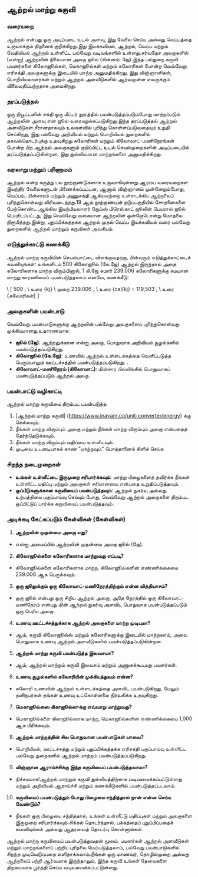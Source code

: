 ## ஆற்றல் மாற்று கருவி

### வரையறை
ஆற்றல் என்பது ஒரு அடிப்படை உடல் அளவு, இது வேலை செய்ய அல்லது வெப்பத்தை உருவாக்கும் திறனைக் குறிக்கிறது.இது இயக்கவியல், ஆற்றல், வெப்ப மற்றும் வேதியியல் ஆற்றல் உள்ளிட்ட பல்வேறு வடிவங்களில் உள்ளது.சர்வதேச அலகுகளில் (எஸ்ஐ) ஆற்றலின் நிலையான அலகு ஜூல் (சின்னம்: ஜே).இந்த பல்துறை கருவி பயனர்களை கிலோஜூல்கள், மெகாஜூல்கள் மற்றும் கலோரிகள் போன்ற வெவ்வேறு எரிசக்தி அலகுகளுக்கு இடையில் மாற்ற அனுமதிக்கிறது, இது விஞ்ஞானிகள், பொறியியலாளர்கள் மற்றும் ஆற்றல் அளவீடுகளில் ஆர்வமுள்ள எவருக்கும் விலைமதிப்பற்றதாக அமைகிறது.

### தரப்படுத்தல்
ஒரு நியூட்டனின் சக்தி ஒரு மீட்டர் தூரத்தில் பயன்படுத்தப்படும்போது மாற்றப்படும் ஆற்றலின் அளவு என ஜூல் வரையறுக்கப்படுகிறது.இந்த தரப்படுத்தல் ஆற்றல் அளவீடுகள் சீரானதாகவும் உலகளவில் புரிந்து கொள்ளப்படுவதையும் உறுதி செய்கிறது, இது பல்வேறு அறிவியல் மற்றும் பொறியியல் துறைகளில் தகவல்தொடர்புக்கு உதவுகிறது.கலோரிகள் மற்றும் கிலோவாட்-மணிநேரங்கள் போன்ற பிற ஆற்றல் அலகுகளும் குறிப்பிட்ட உடல் செயல்முறைகளின் அடிப்படையில் தரப்படுத்தப்படுகின்றன, இது துல்லியமான மாற்றங்களை அனுமதிக்கிறது.

### வரலாறு மற்றும் பரிணாமம்
ஆற்றல் என்ற கருத்து பல நூற்றாண்டுகளாக உருவாகியுள்ளது.ஆரம்ப வரையறைகள் இயந்திர வேலைகளுடன் பிணைக்கப்பட்டன, ஆனால் விஞ்ஞானம் முன்னேறும்போது, ​​வெப்பம், மின்சாரம் மற்றும் அணுசக்தி ஆகியவற்றை உள்ளடக்கிய ஆற்றலைப் புரிந்துகொள்வது விரிவடைந்தது.19 ஆம் நூற்றாண்டின் நடுப்பகுதியில் சோதனைகளை மேற்கொண்ட ஆங்கில இயற்பியலாளர் ஜேம்ஸ் பிரெஸ்காட் ஜூலின் பெயரால் ஜூல் பெயரிடப்பட்டது, இது வெவ்வேறு வகையான ஆற்றலின் ஒன்றோடொன்று மோதலை நிரூபித்தது.இன்று, புதுப்பிக்கத்தக்க ஆற்றல் முதல் வெப்ப இயக்கவியல் வரை பல்வேறு துறைகளில் ஆற்றல் மாற்றும் கருவிகள் அவசியம்.

### எடுத்துக்காட்டு கணக்கீடு
ஆற்றல் மாற்ற கருவியின் செயல்பாட்டை விளக்குவதற்கு, பின்வரும் எடுத்துக்காட்டைக் கவனியுங்கள்: உங்களிடம் 500 கிலோஜூல் (கே.ஜே) ஆற்றல் இருந்தால் அதை கலோரிகளாக மாற்ற விரும்பினால், 1 கி.ஜே சுமார் 239.006 கலோரிகளுக்கு சமமான மாற்று காரணியைப் பயன்படுத்தலாம்.எனவே, கணக்கீடு:

\ [
500 \, \ உரை {kj} \ முறை 239.006 \, \ உரை {cal/kj} = 119,503 \, \ உரை {கலோரிகள்}
\]

### அலகுகளின் பயன்பாடு
வெவ்வேறு பயன்பாடுகளுக்கு ஆற்றலின் பல்வேறு அலகுகளைப் புரிந்துகொள்வது முக்கியமானது.உதாரணமாக:
- **ஜூல் (ஜே)**: ஆற்றலுக்கான எஸ்ஐ அலகு, பொதுவாக அறிவியல் சூழல்களில் பயன்படுத்தப்படுகிறது.
- **கிலோஜூல் (கே.ஜே)**: உணவில் ஆற்றல் உள்ளடக்கத்தை வெளிப்படுத்த பெரும்பாலும் ஊட்டச்சத்தில் பயன்படுத்தப்படுகிறது.
.
- **கிலோவாட்-மணிநேரம் (கிலோவாட்)**: மின்சார பில்லிங்கில் பொதுவாகப் பயன்படுத்தப்படும் ஆற்றல் அலகு.

### பயன்பாட்டு வழிகாட்டி
ஆற்றல் மாற்று கருவியை திறம்பட பயன்படுத்த:
1. [ஆற்றல் மாற்று கருவி] (https://www.inayam.co/unit-converter/energy) க்கு செல்லவும்.
2. நீங்கள் மாற்ற விரும்பும் அலகு மற்றும் நீங்கள் மாற்ற விரும்பும் அலகு என்பதைத் தேர்ந்தெடுக்கவும்.
3. நீங்கள் மாற்ற விரும்பும் மதிப்பை உள்ளிடவும்.
4. முடிவை உடனடியாகக் காண "மாற்றவும்" பொத்தானைக் கிளிக் செய்க.

### சிறந்த நடைமுறைகள்
- **உங்கள் உள்ளீட்டை இருமுறை சரிபார்க்கவும்**: மாற்று பிழைகளைத் தவிர்க்க நீங்கள் உள்ளிட்ட மதிப்பு மற்றும் அலகுகள் சரியானவை என்பதை உறுதிப்படுத்தவும்.
.
- **ஒப்பீடுகளுக்கான கருவியைப் பயன்படுத்தவும்**: ஆற்றல் நுகர்வு அல்லது உற்பத்தியை பகுப்பாய்வு செய்யும் போது, ​​வெவ்வேறு ஆற்றல் அலகுகளை திறம்பட ஒப்பிட்டுப் பார்க்க கருவியைப் பயன்படுத்தவும்.

### அடிக்கடி கேட்கப்படும் கேள்விகள் (கேள்விகள்)

1. **ஆற்றலின் முதன்மை அலகு எது?**
- எஸ்ஐ அமைப்பில் ஆற்றலின் முதன்மை அலகு ஜூல் (ஜே).

2. **கிலோஜூல்களை கலோரிகளாக மாற்றுவது எப்படி?**
- கிலோஜூல்களை கலோரிகளாக மாற்ற, கிலோஜூல்களின் எண்ணிக்கையை 239.006 ஆக பெருக்கவும்.

3. **ஒரு ஜூலுக்கும் ஒரு கிலோவாட்-மணிநேரத்திற்கும் என்ன வித்தியாசம்?**
- ஒரு ஜூல் என்பது ஒரு சிறிய ஆற்றல் அலகு, அதே நேரத்தில் ஒரு கிலோவாட்-மணிநேரம் என்பது மின் ஆற்றல் நுகர்வு அளவிட பொதுவாக பயன்படுத்தப்படும் ஒரு பெரிய அலகு.

4. **உணவு ஊட்டச்சத்துக்காக ஆற்றல் அலகுகளை மாற்ற முடியுமா?**
- ஆம், கருவி கிலோஜூல்ஸ் மற்றும் கலோரிகளுக்கு இடையில் மாற்றலாம், அவை பொதுவாக உணவு ஆற்றல் அளவீடுகளில் பயன்படுத்தப்படுகின்றன.

5. **ஆற்றல் மாற்று கருவி பயன்படுத்த இலவசமா?**
- ஆம், ஆற்றல் மாற்றும் கருவி இலவசம் மற்றும் அணுகக்கூடியது பயனர்கள்.

6. **உணவு சூழல்களில் கலோரியின் முக்கியத்துவம் என்ன?**
- கலோரி உணவின் ஆற்றல் உள்ளடக்கத்தை அளவிட பயன்படுகிறது, மேலும் தனிநபர்கள் தங்கள் உணவு உட்கொள்ளலை நிர்வகிக்க உதவுகிறது.

7. **மெகாஜூல்ஸை கிகாஜூல்ஸுக்கு எவ்வாறு மாற்றுவது?**
- மெகாஜூல்களை கிகாஜூல்ஸாக மாற்ற, மெகாஜூல்களின் எண்ணிக்கையை 1,000 ஆக பிரிக்கவும்.

8. **ஆற்றல் மாற்றத்தின் சில பொதுவான பயன்பாடுகள் யாவை?**
- பொறியியல், ஊட்டச்சத்து மற்றும் புதுப்பிக்கத்தக்க எரிசக்தி பகுப்பாய்வு உள்ளிட்ட பல்வேறு துறைகளில் ஆற்றல் மாற்றம் பயன்படுத்தப்படுகிறது.

9. **விஞ்ஞான ஆராய்ச்சிக்கு இந்த கருவியைப் பயன்படுத்தலாமா?**
- நிச்சயமாக!ஆற்றல் மாற்றும் கருவி துல்லியத்திற்காக வடிவமைக்கப்பட்டுள்ளது மற்றும் அறிவியல் ஆராய்ச்சி மற்றும் கணக்கீடுகளில் பயன்படுத்தப்படலாம்.

10. **கருவியைப் பயன்படுத்தும் போது பிழையை சந்தித்தால் நான் என்ன செய்ய வேண்டும்?**
- நீங்கள் ஒரு பிழையை சந்தித்தால், உங்கள் உள்ளீட்டு மதிப்புகள் மற்றும் அலகுகளை இருமுறை சரிபார்க்கவும்.சிக்கல் தொடர்ந்தால், பக்கத்தைப் புதுப்பிப்பதைக் கவனியுங்கள் அல்லது ஆதரவைத் தொடர்பு கொள்ளுங்கள்.

ஆற்றல் மாற்ற கருவியைப் பயன்படுத்துவதன் மூலம், பயனர்கள் ஆற்றல் அளவீடுகள் மற்றும் மாற்றங்களைப் பற்றிய புரிதலை மேம்படுத்தலாம், பல்வேறு பயன்பாடுகளில் சிறந்த முடிவெடுப்பதை எளிதாக்கலாம்.நீங்கள் ஒரு மாணவர், தொழில்முறை அல்லது ஆற்றலைப் பற்றி ஆர்வமாக இருந்தாலும், இந்த கருவி உங்கள் தேவைகளை திறமையாக பூர்த்தி செய்ய வடிவமைக்கப்பட்டுள்ளது.